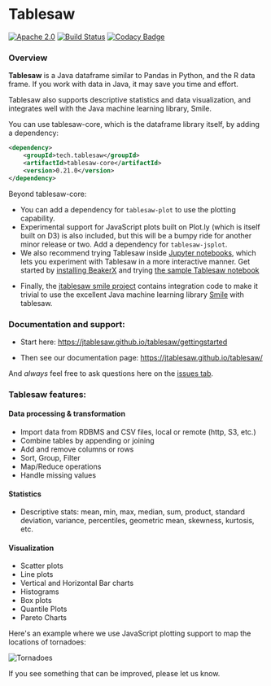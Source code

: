 Tablesaw
=======

[![Apache 2.0](https://img.shields.io/github/license/nebula-plugins/nebula-project-plugin.svg)](http://www.apache.org/licenses/LICENSE-2.0)
[![Build Status](https://travis-ci.org/jtablesaw/tablesaw.svg?branch=master)](https://travis-ci.org/jtablesaw/tablesaw)
[![Codacy Badge](https://api.codacy.com/project/badge/Grade/5029f48d00c24f1ea378b090210cf7da)](https://www.codacy.com/app/jtablesaw/tablesaw?utm_source=github.com&amp;utm_medium=referral&amp;utm_content=jtablesaw/tablesaw&amp;utm_campaign=Badge_Grade)



### Overview

__Tablesaw__ is a Java dataframe similar to Pandas in Python, and the R data frame. If you work with data in Java, it may save you time and effort.

Tablesaw also supports descriptive statistics and data visualization, and integrates well with the Java machine learning library, Smile. 

You can use tablesaw-core, which is the dataframe library itself, by adding a dependency: 

```xml
<dependency>
    <groupId>tech.tablesaw</groupId>
    <artifactId>tablesaw-core</artifactId>
    <version>0.21.0</version>
</dependency>
```

Beyond tablesaw-core:

- You can add a dependency for `tablesaw-plot` to use the plotting capability. 
- Experimental support for JavaScript plots built on Plot.ly (which is itself built on D3) is also included, but this will be a bumpy ride for another minor release or two. Add a dependency for ```tablesaw-jsplot```.
- We also recommend trying Tablesaw inside [Jupyter notebooks](http://arogozhnikov.github.io/2016/09/10/jupyter-features.html), which lets you experiment with Tablesaw in a more interactive manner. Get started by [installing BeakerX](http://beakerx.com/documentation) and trying [the sample Tablesaw notebook](https://github.com/twosigma/beakerx/blob/master/doc/groovy/Tablesaw.ipynb)

* Finally, the [jtablesaw smile project](https://github.com/jtablesaw/smile) contains integration code to make it trivial to use the excellent Java machine learning library [Smile](https://github.com/haifengl/smile) with tablesaw. 

### Documentation and support:

* Start here:  https://jtablesaw.github.io/tablesaw/gettingstarted

* Then see our documentation page: https://jtablesaw.github.io/tablesaw/ 

And *always* feel free to ask questions here on the [issues tab](https://github.com/jtablesaw/tablesaw/issues). 

### Tablesaw features: 

#### Data processing & transformation
* Import data from RDBMS and CSV files, local or remote (http, S3, etc.)
* Combine tables by appending or joining
* Add and remove columns or rows
* Sort, Group, Filter 
* Map/Reduce operations
* Handle missing values

#### Statistics 
* Descriptive stats: mean, min, max, median, sum, product, standard deviation, variance, percentiles, geometric mean, skewness, kurtosis, etc.

#### Visualization
* Scatter plots
* Line plots
* Vertical and Horizontal Bar charts
* Histograms 
* Box plots
* Quantile Plots
* Pareto Charts

Here's an example where we use JavaScript plotting support to map the locations of tornadoes: 

![Tornadoes](https://jtablesaw.github.io/tablesaw/userguide/images/tornado.scatter.png) 

If you see something that can be improved, please let us know.
